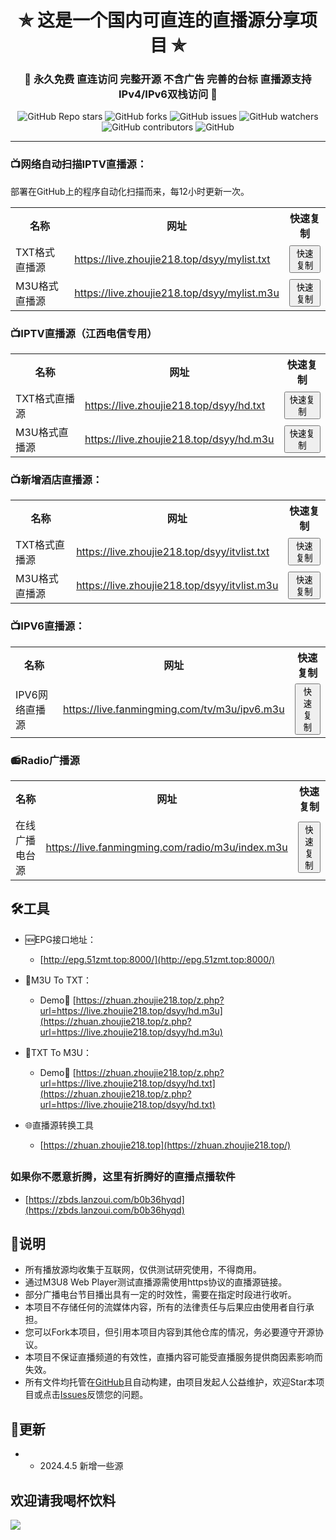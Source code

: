 

<h1 align="center"> ✯ 这是一个国内可直连的直播源分享项目 ✯ </h1>

<h3 align="center">🔕 永久免费 直连访问 完整开源 不含广告 完善的台标 直播源支持IPv4/IPv6双栈访问 🔕</h3>

<p align="center">
<img alt="GitHub Repo stars" src="https://img.shields.io/github/stars/vbskycn/iptv">
<img alt="GitHub forks" src="https://img.shields.io/github/forks/vbskycn/iptv">
<img alt="GitHub issues" src="https://img.shields.io/github/issues/vbskycn/iptv">
<img alt="GitHub watchers" src="https://img.shields.io/github/watchers/vbskycn/iptv">
<img alt="GitHub contributors" src="https://img.shields.io/github/contributors/vbskycn/iptv">
<img alt="GitHub" src="https://img.shields.io/github/license/vbskycn/iptv">
</p>



---

### 📺网络自动扫描IPTV直播源：

部署在GitHub上的程序自动化扫描而来，每12小时更新一次。

<table style="width:100%">
  <tr>
    <th>名称</th>
    <th>网址</th>
    <th>快速复制</th>
  </tr>
  <tr>
    <td>TXT格式直播源</td>
    <td><a href="https://live.zhoujie218.top/dsyy/mylist.txt">https://live.zhoujie218.top/dsyy/mylist.txt</a></td>
    <td><button onclick="copyToClipboard('https://live.zhoujie218.top/dsyy/mylist.txt')">快速复制</button></td>
  </tr>
  <tr>
    <td>M3U格式直播源</td>
    <td><a href="https://live.zhoujie218.top/dsyy/mylist.m3u">https://live.zhoujie218.top/dsyy/mylist.m3u</a></td>
    <td><button onclick="copyToClipboard('https://live.zhoujie218.top/dsyy/mylist.m3u')">快速复制</button></td>
  </tr>
</table>

<script>
function copyToClipboard(text) {
  const input = document.createElement('textarea');
  input.innerHTML = text;
  document.body.appendChild(input);
  input.select();
  document.execCommand('copy');
  document.body.removeChild(input);
  alert('已复制到剪贴板');
}
</script>

### 📺IPTV直播源（江西电信专用）

<table style="width:100%">
  <tr>
    <th>名称</th>
    <th>网址</th>
    <th>快速复制</th>
  </tr>
  <tr>
    <td>TXT格式直播源</td>
    <td><a href="https://live.zhoujie218.top/dsyy/hd.txt">https://live.zhoujie218.top/dsyy/hd.txt</a></td>
    <td><button onclick="copyToClipboard('https://live.zhoujie218.top/dsyy/hd.txt')">快速复制</button></td>
  </tr>
  <tr>
    <td>M3U格式直播源</td>
    <td><a href="https://live.zhoujie218.top/dsyy/hd.m3u">https://live.zhoujie218.top/dsyy/hd.m3u</a></td>
    <td><button onclick="copyToClipboard('https://live.zhoujie218.top/dsyy/hd.m3u')">快速复制</button></td>
  </tr>
</table>


### 📺新增酒店直播源：

<table style="width:100%">
  <tr>
    <th>名称</th>
    <th>网址</th>
    <th>快速复制</th>
  </tr>
  <tr>
    <td>TXT格式直播源</td>
    <td><a href="https://live.zhoujie218.top/dsyy/itvlist.txt">https://live.zhoujie218.top/dsyy/itvlist.txt</a></td>
    <td><button onclick="copyToClipboard('https://live.zhoujie218.top/dsyy/itvlist.txt')">快速复制</button></td>
  </tr>
  <tr>
    <td>M3U格式直播源</td>
    <td><a href="https://live.zhoujie218.top/dsyy/itvlist.m3u">https://live.zhoujie218.top/dsyy/itvlist.m3u</a></td>
    <td><button onclick="copyToClipboard('https://live.zhoujie218.top/dsyy/itvlist.m3u')">快速复制</button></td>
  </tr>
</table>


### 📺IPV6直播源：

<table style="width:100%">
  <tr>
    <th>名称</th>
    <th>网址</th>
    <th>快速复制</th>
  </tr>
  <tr>
    <td>IPV6网络直播源</td>
    <td><a href="https://live.fanmingming.com/tv/m3u/ipv6.m3u">https://live.fanmingming.com/tv/m3u/ipv6.m3u</a></td>
    <td><button onclick="copyToClipboard('https://live.fanmingming.com/tv/m3u/ipv6.m3u')">快速复制</button></td>
  </tr>
</table>





### 📻Radio广播源

<table style="width:100%">
  <tr>
    <th>名称</th>
    <th>网址</th>
    <th>快速复制</th>
  </tr>
  <tr>
    <td>在线广播电台源</td>
    <td><a href="https://live.fanmingming.com/radio/m3u/index.m3u">https://live.fanmingming.com/radio/m3u/index.m3u</a></td>
    <td><button onclick="copyToClipboard('https://live.fanmingming.com/radio/m3u/index.m3u')">快速复制</button></td>
  </tr>
</table>





## 🛠️工具
- 🆕EPG接口地址：
  -  [http://epg.51zmt.top:8000/](http://epg.51zmt.top:8000/)
- 📄M3U To TXT：
  - Demo🔗 [https://zhuan.zhoujie218.top/z.php?url=https://live.zhoujie218.top/dsyy/hd.m3u](https://zhuan.zhoujie218.top/z.php?url=https://live.zhoujie218.top/dsyy/hd.m3u)
- 📄TXT To M3U：

  - Demo🔗 [https://zhuan.zhoujie218.top/z.php?url=https://live.zhoujie218.top/dsyy/hd.txt](https://zhuan.zhoujie218.top/z.php?url=https://live.zhoujie218.top/dsyy/hd.txt)
- 🌐直播源转换工具
  
  - [https://zhuan.zhoujie218.top](https://zhuan.zhoujie218.top/)

##    

###  如果你不愿意折腾，这里有折腾好的直播点播软件

- [https://zbds.lanzoui.com/b0b36hyqd](https://zbds.lanzoui.com/b0b36hyqd)



## 📖说明

- 所有播放源均收集于互联网，仅供测试研究使用，不得商用。
- 通过M3U8 Web Player测试直播源需使用https协议的直播源链接。
- 部分广播电台节目播出具有一定的时效性，需要在指定时段进行收听。
- 本项目不存储任何的流媒体内容，所有的法律责任与后果应由使用者自行承担。
- 您可以Fork本项目，但引用本项目内容到其他仓库的情况，务必要遵守开源协议。
- 本项目不保证直播频道的有效性，直播内容可能受直播服务提供商因素影响而失效。
- 所有文件均托管在[GitHub](https://github.com/vbskycn/iptv)且自动构建，由项目发起人公益维护，欢迎Star本项目或点击[Issues](https://github.com/vbskycn/iptv/issues/new/choose)反馈您的问题。



## 📔更新

- - 2024.4.5  新增一些源



## 欢迎请我喝杯饮料

![](https://cdn.jsdelivr.net/gh/vbskycn/tu@main/img/ds.jpg)

